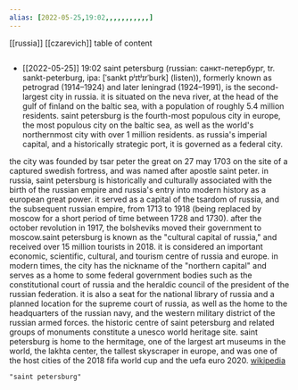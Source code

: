 ```yaml
---
alias: [2022-05-25,19:02,,,,,,,,,,,]
---
```

[[russia]] [[czarevich]]
table of content
```toc
```

- [[2022-05-25]] 19:02
saint petersburg (russian: санкт-петербург, tr. sankt-peterburg, ipa: [ˈsankt pʲɪtʲɪrˈburk] (listen)), formerly known as petrograd (1914–1924) and later leningrad (1924–1991), is the second-largest city in russia. it is situated on the neva river, at the head of the gulf of finland on the baltic sea, with a population of roughly 5.4 million residents. saint petersburg is the fourth-most populous city in europe, the most populous city on the baltic sea, as well as the world's northernmost city with over 1 million residents. as russia's imperial capital, and a historically strategic port, it is governed as a federal city.      

the city was founded by tsar peter the great on 27 may 1703 on the site of a captured swedish fortress, and was named after apostle saint peter. in russia, saint petersburg is historically and culturally associated with the birth of the russian empire and russia's entry into modern history as a european great power. it served as a capital of the tsardom of russia, and the subsequent russian empire, from 1713 to 1918 (being replaced by moscow for a short period of time between 1728 and 1730). after the october revolution in 1917, the bolsheviks moved their government to moscow.saint petersburg is known as the "cultural capital of russia," and received over 15 million tourists in 2018. it is considered an important economic, scientific, cultural, and tourism centre of russia and europe. in modern times, the city has the nickname of the "northern capital" and serves as a home to some federal government bodies such as the constitutional court of russia and the heraldic council of the president of the russian federation. it is also a seat for the national library of russia and a planned location for the supreme court of russia, as well as the home to the headquarters of the russian navy, and the western military district of the russian armed forces. the historic centre of saint petersburg and related groups of monuments constitute a unesco world heritage site. saint petersburg is home to the hermitage, one of the largest art museums in the world, the lakhta center, the tallest skyscraper in europe, and was one of the host cities of the 2018 fifa world cup and the uefa euro 2020.
[wikipedia](https://en.wikipedia.org/wiki/saint%20petersburg)
```query
"saint petersburg"
```